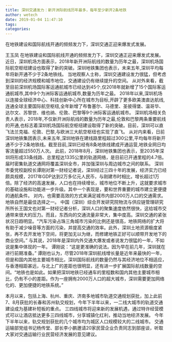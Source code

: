 ```yaml
---
title: 深圳交通发力：新开洲际航线历年最多，每年至少新开2条地铁
author: wetech
date: 2019-01-04 11:47:10
tags: 
categories: 
---
```

在地铁建设和国际航线开通的频频发力下，深圳交通正迎来爆发式发展。
<!-- more -->
王玉凤
在地铁建设和国际航线开通的频频发力下，深圳交通正迎来爆发式发展。
近日，深圳机场方面表示，2018年新开洲际航线的数量为历年之最，深圳机场国际航空枢纽建设也取得了新的突破。深圳地铁集团也表示，未来五年,深圳平均每年将新开通不少于2条地铁线。
当地观察人士称，深圳交通建设发力很猛，但考虑到深圳的经济规模和城市地位，交通建设仍有继续提升的空间。
从对外来看，截至目前深圳机场国际客运通航城市已经达到45个,仅2018年就新增了15个国际客运通航城市,其中9个为洲际客运通航城市,数量为历年之最。
2018年以来,深圳机场以连接全球经济中心、科技创新中心所在城市为目标,开辟了更多欧美澳直达航线,连通全球主要国际航空枢纽,全年新增了布鲁塞尔、马德里、圣彼得堡、温哥华、达尔文、苏黎世、维也纳、伦敦、巴黎等9个洲际客运通航城市。
深圳机场相关负责人表示，2018年,不仅新开洲际航线的数量为历年之最,伦敦和巴黎两条重要航线的开通,也标志着深圳机场国际航空枢纽建设取得了新的突破。目前，深圳可以直飞法兰克福、伦敦、巴黎,与欧洲三大航空枢纽也实现了直飞。
从对内来看，日前深圳地铁集团表示,未来五年,深圳地铁在建线路里程超过300公里,平均每年将新开通不少于2条地铁线。截至目前,深圳已经有8条地铁线建成开通运营,地铁全网日均客流量超过550万人次。
此前，2018年8月，深圳地铁集团也表示，至2035年深圳将形成33条线路、总里程达1335公里的轨道网络，是目前已开通里程的4.7倍。届时密集轨道交通网将覆盖深圳全市，并加强深圳与周边城市之间的联系。
深圳市委党校副校长谭刚对第一财经记者说，深圳经过三四十年的发展，经济实力已经颇具规模，2017年GDP达到2万多亿元人民币，与刚建市时相比，增长超过1万倍。除了经济的高速发展，人口也在持续增长，城市地位不断上升，这就要求城市的基础设施和功能进一步升级。其中一个表现是，要和世界重要的城市建立更便捷的通航条件。
对内，也需要高效的方式来满足城市内部2000万人口的交通需求。地铁自然是最佳选择之一。
中国（深圳）综合开发研究院物流与供应链管理研究所所长王国文也对第一财经记者分析，深圳人口的聚集速度依然很快，这给城市交通带来很大的压力。而且，东西向的交通流量非常大，集中度高。深圳交通的紧张状况日趋明显。“汽车污染占珠三角城市污染的比例还是很高，地铁网络的扩大将有助于减少噪音等方面的污染，并提高交通的效率。此外，深圳土地资源极度紧张，再不去开发地下空间，将更加无以为继，而修建地铁正好可以顺带开发地下的商业空间。”
与其说，2018年是深圳内外交通大爆发或者说发力很猛的一年，不如说是集中体现的一年。 谭刚说：“这是更准确的说法。因为早在前几年，深圳就在进行前期准备。”
谭刚也认为，尽管2018年深圳航线增长量是近年来最快的一年，但是和国内其他主要城市相比，深圳国际航线的数量仍然与其经济地位不相适应，与香港相距甚远，与北上广的差距也很明显，还有进一步扩展国际航线数量的空间。“地铁也是如此。如果把深圳地铁已经通车的里程数和国内其他主要城市相比，仍有不小的差距。作为一座拥有2000万人口的超大城市，深圳需要更加网络化的、更加便捷的地铁系统。”
 
 
本月以来，包括上海、杭州、重庆、济南多地城市轨道交通规划获批，加上此前7、8月获批的长春和苏州轨交规划，今年下半年以来，一二线大城市的轨道交通建设成为基建补短板的重点。
三四线城市将迎来新的发展机遇，通过特许经营模式可以让酒店抵达更多三四线城市，分享城镇化红利，推动当地经济发展。
今年下半年以来，轨交规划获批的几个城市均为城区人口规模较大的二线城市。
交通运输部党组书记杨传堂、部长李小鹏邀请20家民营企业负责同志到部座谈，听取大家对交通运输行业民营经济发展的意见建议。

